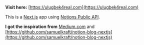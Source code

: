 **Visit here:** [https://ulugbek4real.com](https://ulugbek4real.com)

This is a [Next.js](https://nextjs.org/) app using [Notions Public API](https://developers.notion.com).

**I got the inspiration from** [Medium.com](https://medium.com/) and [https://github.com/samuelkraft/notion-blog-nextjs](https://github.com/samuelkraft/notion-blog-nextjs)
